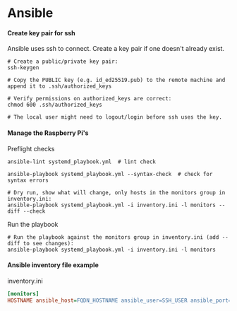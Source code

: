# Ansible

#### Create key pair for ssh 

Ansible uses ssh to connect. Create a key pair if one doesn't already exist.

```shell
# Create a public/private key pair:
ssh-keygen

# Copy the PUBLIC key (e.g. id_ed25519.pub) to the remote machine and append it to .ssh/authorized_keys

# Verify permissions on authorized_keys are correct:
chmod 600 .ssh/authorized_keys

# The local user might need to logout/login before ssh uses the key.
```

#### Manage the Raspberry Pi's

Preflight checks

```shell
ansible-lint systemd_playbook.yml  # lint check

ansible-playbook systemd_playbook.yml --syntax-check  # check for syntax errors

# Dry run, show what will change, only hosts in the monitors group in inventory.ini:
ansible-playbook systemd_playbook.yml -i inventory.ini -l monitors --diff --check
```

Run the playbook

```shell
# Run the playbook against the monitors group in inventory.ini (add --diff to see changes):
ansible-playbook systemd_playbook.yml -i inventory.ini -l monitors
```

#### Ansible inventory file example

inventory.ini

```ini
[monitors]
HOSTNAME ansible_host=FQDN_HOSTNAME ansible_user=SSH_USER ansible_port=PORT
```
